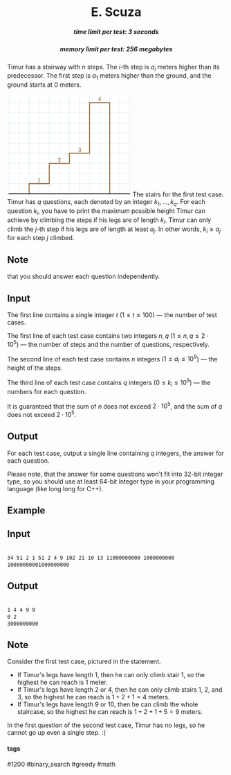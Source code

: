 <h1 style='text-align: center;'> E. Scuza</h1>

<h5 style='text-align: center;'>time limit per test: 3 seconds</h5>
<h5 style='text-align: center;'>memory limit per test: 256 megabytes</h5>

Timur has a stairway with $n$ steps. The $i$-th step is $a_i$ meters higher than its predecessor. The first step is $a_1$ meters higher than the ground, and the ground starts at $0$ meters. 

 ![](images/94f41815770eb18ce02522a8057553508b54069f.png) The stairs for the first test case. Timur has $q$ questions, each denoted by an integer $k_1, \dots, k_q$. For each question $k_i$, you have to print the maximum possible height Timur can achieve by climbing the steps if his legs are of length $k_i$. Timur can only climb the $j$-th step if his legs are of length at least $a_j$. In other words, $k_i \geq a_j$ for each step $j$ climbed.

## Note

 that you should answer each question independently.

## Input

The first line contains a single integer $t$ ($1 \leq t \leq 100$) — the number of test cases.

The first line of each test case contains two integers $n, q$ ($1 \leq n, q \leq 2\cdot10^5$) — the number of steps and the number of questions, respectively.

The second line of each test case contains $n$ integers ($1 \leq a_i \leq 10^9$) — the height of the steps.

The third line of each test case contains $q$ integers ($0 \leq k_i \leq 10^9$) — the numbers for each question.

It is guaranteed that the sum of $n$ does not exceed $2\cdot10^5$, and the sum of $q$ does not exceed $2\cdot10^5$.

## Output

For each test case, output a single line containing $q$ integers, the answer for each question.

Please note, that the answer for some questions won't fit into 32-bit integer type, so you should use at least 64-bit integer type in your programming language (like long long for C++).

## Example

## Input


```

34 51 2 1 51 2 4 9 102 21 10 13 11000000000 1000000000 10000000001000000000
```
## Output


```

1 4 4 9 9 
0 2 
3000000000 

```
## Note

Consider the first test case, pictured in the statement. 

* If Timur's legs have length $1$, then he can only climb stair $1$, so the highest he can reach is $1$ meter.
* If Timur's legs have length $2$ or $4$, then he can only climb stairs $1$, $2$, and $3$, so the highest he can reach is $1+2+1=4$ meters.
* If Timur's legs have length $9$ or $10$, then he can climb the whole staircase, so the highest he can reach is $1+2+1+5=9$ meters.

 In the first question of the second test case, Timur has no legs, so he cannot go up even a single step. :(

#### tags 

#1200 #binary_search #greedy #math 